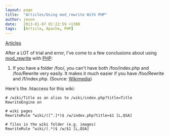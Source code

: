 ```yaml
---
layout: page
title:  "Articles/Using mod_rewrite With PHP"
author: jevon
date:   2013-01-07 01:22:59 +1300
tags:   [Article, Apache, PHP]
---
```


[Articles](Articles.md)

After a LOT of trial and error, I've come to a few conclusions about using <a href="http://httpd.apache.org/docs-2.0/mod/mod_rewrite.html">mod_rewrite</a> with [PHP](PHP.md):

1. If you have a folder /foo/, you can't have both /foo/index.php and /foo/Rewrite very easily. It makes it much easier if you have /foo/Rewrite and /f/index.php. (Source: <a href="http://meta.wikimedia.org/wiki/Rewrite_Rules">Wikimedia</a>)

Here's the .htaccess for this wiki:
```
# /wiki/Title as an alias to /wiki/index.php?title=Title
RewriteEngine on

# wiki pages
RewriteRule ^wiki/([^.]*)$ /w/index.php?title=$1 [L,QSA]

# files in the wiki folder (e.g. images)
RewriteRule ^wiki/(.*)$ /w/$1 [L,QSA]
```
